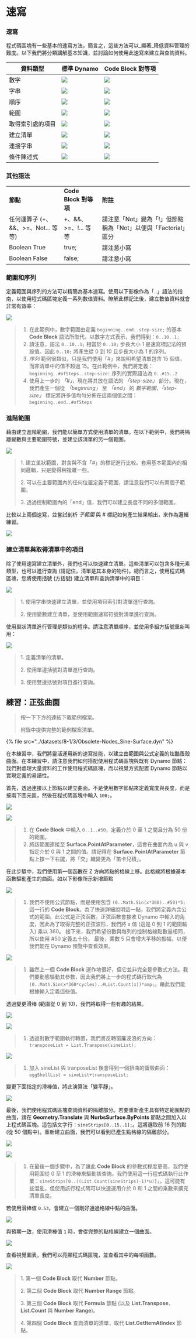 # 速寫

### 速寫

程式碼區塊有一些基本的速寫方法，簡言之，這些方法可以_顯著_降低資料管理的難度。以下我們將分類講解基本知識，並討論如何使用此速寫來建立與查詢資料。

| **資料類型** | **標準 Dynamo** | **Code Block 對等項** |
| ---------------------- | -------------------------------------------------------- | ------------------------------------------------------------- |
| 數字 | ![](<../images/8-1/3/01 node - numbers.jpg>) | ![](<../images/8-1/3/01 codeblock - numbers.jpg>) |
| 字串 | ![](<../images/8-1/3/02 node - string.jpg>) | ![](<../images/8-1/3/02 codeblock- string.jpg>) |
| 順序 | ![](<../images/8-1/3/03 node- sequence.jpg>) | ![](<../images/8-1/3/03 codeblock- sequence.jpg>) |
| 範圍 | ![](<../images/8-1/3/04 node- range.jpg>) | ![](<../images/8-1/3/04 codeblock - range.jpg>) |
| 取得索引處的項目 | ![](<../images/8-1/3/05 node - list get item.jpg>) | ![](<../images/8-1/3/05 codeblock - list get item.jpg>) |
| 建立清單 | ![](<../images/8-1/3/06 node - list create.jpg>) | ![](<../images/8-1/3/06 codeblock - list create.jpg>) |
| 連接字串 | ![](<../images/8-1/3/07 node - string concat.jpg>) | ![](<../images/8-1/3/07 codeblock - string concat.jpg>) |
| 條件陳述式 | ![](<../images/8-1/3/08 node - conditional.jpg>) | ![](<../images/8-1/3/08 codeblock - conditional.jpg>) |

### 其他語法

|                                     |                           |                                                                                          |
| ----------------------------------- | ------------------------- | ---------------------------------------------------------------------------------------- |
| **節點** | **Code Block 對等項** | **附註** |
| 任何運算子 (+、&&、>=、Not... 等等) | +、&&、>=、!... 等等 | 請注意「Not」變為「!」但節點稱為「Not」以便與「Factorial」區分 |
| Boolean True | true; | 請注意小寫 |
| Boolean False | false; | 請注意小寫 |

### 範圍和序列

定義範圍與序列的方法可以精簡為基本速寫。使用以下影像作為「..」語法的指南，以使用程式碼區塊定義一系列數值資料。瞭解此標記法後，建立數值資料就會非常有效率：

![](<../images/8-1/3/shorthand - ranges and sequences.jpg>)

> 1. 在此範例中，數字範圍由定義 `beginning..end..step-size;` 的基本 **Code Block** 語法所取代。以數字方式表示，我們得到：`0..10..1;`
> 2. 請注意，語法 `0..10..1;` 相當於 `0..10;` 步長大小 1 是速寫標記法的預設值。因此 `0..10;` 將產生從 0 到 10 且步長大小為 1 的序列。
> 3. _序列_ 範例很類似，只是我們使用「#」來說明希望清單包含 15 個值，而非清單中的值不超過 15。在此範例中，我們將定義：`beginning..#ofSteps..step-size:` 序列的實際語法為 `0..#15..2`
> 4. 使用上一步的 _「#」_，現在將其放在語法的 _「step-size」_ 部分。現在，我們產生一個從 _「beginning」_ 至 _「end」_ 的 _數字範圍_，_「step-size」_ 標記將許多值均勻分佈在這兩個值之間：`beginning..end..#ofSteps`

### 進階範圍

藉由建立進階範圍，我們能以簡單方式使用清單的清單。在以下範例中，我們將隔離變數與主要範圍符號，並建立該清單的另一個範圍。

![](<../images/8-1/3/shorthand - advance range 01.jpg>)

> 1\. 建立巢狀範圍，對含與不含「#」的標記進行比較。套用基本範圍內的相同邏輯，只是變得稍複雜一些。
>
> 2\. 可以在主要範圍內的任何位置定義子範圍，請注意我們可以有兩個子範圍。
>
> 3\. 透過控制範圍內的「end」值，我們可以建立長度不同的多個範圍。

比較以上兩個速寫，並嘗試剖析 _子範圍_ 與 _#_ 標記如何產生結果輸出，來作為邏輯練習。

![](<../images/8-1/3/shorthand - advance range 02.jpg>)

### 建立清單與取得清單中的項目

除了使用速寫建立清單外，我們也可以快速建立清單。這些清單可以包含多種元素類型，也可以進行查詢 (請記住，清單是其本身的物件)。總而言之，使用程式碼區塊，您將使用括號 (方括號) 建立清單和查詢清單中的項目：

![](<../images/8-1/3/shorthand - list & get from list 01.jpg>)

> 1\. 使用字串快速建立清單，並使用項目索引對清單進行查詢。
>
> 2\. 使用變數建立清單，並使用範圍速寫符號對清單進行查詢。

使用巢狀清單進行管理是類似的程序。請注意清單順序，並使用多組方括號重新叫用：

![](<../images/8-1/3/shorthand - list & get from list 02.jpg>)

> 1\. 定義清單的清單。
>
> 2\. 使用單邊括號對清單進行查詢。
>
> 3\. 使用雙邊括號對項目進行查詢。

## 練習：正弦曲面

> 按一下下方的連結下載範例檔案。
>
> 附錄中提供完整的範例檔案清單。

{% file src="../datasets/8-1/3/Obsolete-Nodes_Sine-Surface.dyn" %}

在本練習中，我們將靈活運用新的速寫技能，以建立由範圍與公式定義的炫酷蛋殼曲面。在本練習中，請注意我們如何搭配使用程式碼區塊與既有 Dynamo 節點：我們對處理大量資料的工作使用程式碼區塊，而以視覺方式配置 Dynamo 節點以實現定義的易讀性。

首先，透過連接以上節點以建立曲面。不是使用數字節點來定義寬度與長度，而是按兩下圖元區，然後在程式碼區塊中輸入 `100;`。

![](<../images/8-1/3/shorthand - exercise 01.jpg>)

![](<../images/8-1/3/shorthand - exercise 02.jpg>)

> 1. 在 **Code Block** 中輸入 `0..1..#50`，定義介於 0 至 1 之間且分為 50 份的範圍。
> 2. 將該範圍連接至 **Surface.PointAtParameter**，這會在曲面內為 u 與 v 指定介於 0 與 1 之間的值。請記得在 **Surface.PointAtParameter** 節點上按一下右鍵，將「交」織變更為「笛卡兒積」。

在此步驟中，我們使用第一個函數在 Z 方向將點的格線上移。此格線將根據基本函數驅動產生的曲面。如以下影像所示新增節點

![](<../images/8-1/3/shorthand - exercise 03.jpg>)

> 1. 我們不使用公式節點，而是使用包含 `(0..Math.Sin(x*360)..#50)*5;` 這一行的 **Code Block**。為了快速詳細說明這一點，我們將定義內含公式的範圍。此公式是正弦函數。正弦函數會接收 Dynamo 中輸入的角度，因此為了取得完整的正弦波形，我們將 x 值 (這是 0 到 1 的範圍輸入) 乘以 360。 接下來，我們希望份數與每列的控制格線點數量相同，所以使用 #50 定義五十份。 最後，乘數 5 只會增大平移的振幅，以便我們能在 Dynamo 預覽中查看效果。

![](<../images/8-1/3/shorthand - exercise 04.jpg>)

> 1. 雖然上一個 **Code Block** 運作地很好，但它並非完全是參數式方法。我們要動態驅動其參數，因此我們將上一步的程式碼行取代為 `(0..Math.Sin(x*360*cycles)..#List.Count(x))*amp;`。藉此我們能根據輸入定義這些值。

透過變更滑棒 (範圍從 0 到 10)，我們將取得一些有趣的結果。

![](<../images/8-1/3/shorthand - exercise 05.gif>)

![](<../images/8-1/3/shorthand - exercise 06.jpg>)

> 1. 透過對數字範圍執行轉置，我們將反轉窗簾波浪的方向：`transposeList = List.Transpose(sineList);`

![](<../images/8-1/3/shorthand - exercise 07.jpg>)

> 1. 加入 sineList 與 tranposeList 後會得到一個扭曲的蛋殼曲面：`eggShellList = sineList+transposeList;`

變更下面指定的滑棒值，將此演算法「變平靜」。

![](<../images/8-1/3/shorthand - exercise 08.jpg>)

最後，我們使用程式碼區塊查詢資料的隔離部分。若要重新產生具有特定範圍點的曲面，請在 **Geometry.Translate** 與 **NurbsSurface.ByPoints** 節點之間加入以上程式碼區塊。這包括文字行：`sineStrips[0..15..1];`。這將選取前 16 列的點 (從 50 個點中)。重新建立曲面，我們可以看到已產生點格線的隔離部分。

![](<../images/8-1/3/shorthand - exercise 09.jpg>)

![](<../images/8-1/3/shorthand - exercise 10.jpg>)

> 1. 在最後一個步驟中，為了讓此 **Code Block** 的參數式程度更高，我們使用範圍從 0 至 1 的滑棒來驅動該查詢。我們使用這一行程式碼執行此作業：`sineStrips[0..((List.Count(sineStrips)-1)*u)];`。這可能有些混亂，但使用該行程式碼可以快速運用介於 0 和 1 之間的乘數來擴充清單長度。

若使用滑棒值 `0.53`，會建立一個剛好通過格線中點的曲面。

![](<../images/8-1/3/shorthand - exercise 11.jpg>)

與預期一致，使用滑棒值 `1` 時，會從完整的點格線建立一個曲面。

![](<../images/8-1/3/shorthand - exercise 12.jpg>)

查看視覺圖表，我們可以亮顯程式碼區塊，並查看其中的每項函數。

![](<../images/8-1/3/shorthand - exercise 13.jpg>)

> 1\. 第一個 **Code Block** 取代 **Number** 節點。
>
> 2\. 第二個 **Code Block** 取代 **Number Range** 節點。
>
> 3\. 第三個 **Code Block** 取代 **Formula** 節點 (以及 **List.Transpose**、**List.Count** 與 **Number Range**)。
>
> 4\. 第四個 **Code Block** 查詢清單的清單，取代 **List.GetItemAtIndex** 節點。
